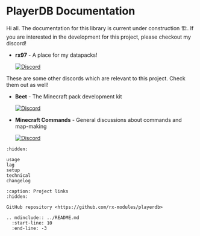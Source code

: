 # PlayerDB Documentation

Hi all. The documentation for this library is current under construction 🏗️. If you are interested in the development for this project, please checkout my discord!

- **rx97** - A place for my datapacks!

  [![Discord](https://img.shields.io/discord/400567034808762369?color=7289DA&label=discord&logo=discord&logoColor=fff)](https://discord.gg/u5Xfxw8y9n)

These are some other discords which are relevant to this project. Check them out as well!

- **Beet** - The Minecraft pack development kit

  [![Discord](https://img.shields.io/discord/900530660677156924?color=7289DA&label=discord&logo=discord&logoColor=fff)](https://discord.gg/98MdSGMm8j)

- **Minecraft Commands** - General discussions about commands and map-making

  [![Discord](https://img.shields.io/discord/154777837382008833?color=7289DA&label=discord&logo=discord&logoColor=fff)](https://discord.gg/QAFXFtZ)

```{toctree}
:hidden:

usage
lag
setup
technical
changelog
```

```{toctree}
:caption: Project links
:hidden:

GitHub repository <https://github.com/rx-modules/playerdb>
```

```{eval-rst}
.. mdinclude:: ../README.md
  :start-line: 10
  :end-line: -3
```
